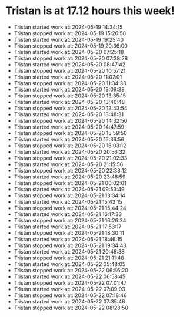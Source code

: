 # Tristan is at 17.12 hours this week!
* Tristan started work at: 2024-05-19 14:34:15
* Tristan stopped work at: 2024-05-19 15:26:58
* Tristan started work at: 2024-05-19 19:25:40
* Tristan stopped work at: 2024-05-19 20:36:00
* Tristan started work at: 2024-05-20 07:25:18
* Tristan stopped work at: 2024-05-20 07:38:28
* Tristan started work at: 2024-05-20 08:47:42
* Tristan stopped work at: 2024-05-20 10:57:21
* Tristan started work at: 2024-05-20 11:07:01
* Tristan stopped work at: 2024-05-20 11:34:33
* Tristan started work at: 2024-05-20 13:09:39
* Tristan stopped work at: 2024-05-20 13:35:15
* Tristan started work at: 2024-05-20 13:40:48
* Tristan stopped work at: 2024-05-20 13:43:54
* Tristan started work at: 2024-05-20 13:48:31
* Tristan stopped work at: 2024-05-20 14:32:50
* Tristan started work at: 2024-05-20 14:47:59
* Tristan stopped work at: 2024-05-20 15:59:50
* Tristan started work at: 2024-05-20 15:36:56
* Tristan stopped work at: 2024-05-20 16:03:12
* Tristan started work at: 2024-05-20 20:56:32
* Tristan stopped work at: 2024-05-20 21:02:33
* Tristan started work at: 2024-05-20 21:15:56
* Tristan stopped work at: 2024-05-20 22:38:12
* Tristan started work at: 2024-05-20 23:48:59
* Tristan stopped work at: 2024-05-21 00:02:01
* Tristan started work at: 2024-05-21 09:53:49
* Tristan stopped work at: 2024-05-21 13:34:14
* Tristan started work at: 2024-05-21 15:43:15
* Tristan stopped work at: 2024-05-21 15:44:24
* Tristan started work at: 2024-05-21 16:17:33
* Tristan stopped work at: 2024-05-21 16:26:34
* Tristan started work at: 2024-05-21 17:53:17
* Tristan stopped work at: 2024-05-21 18:30:11
* Tristan started work at: 2024-05-21 18:46:15
* Tristan stopped work at: 2024-05-21 19:34:43
* Tristan started work at: 2024-05-21 20:48:38
* Tristan stopped work at: 2024-05-21 21:11:48
* Tristan started work at: 2024-05-22 05:48:05
* Tristan stopped work at: 2024-05-22 06:56:20
* Tristan started work at: 2024-05-22 06:58:45
* Tristan stopped work at: 2024-05-22 07:01:47
* Tristan started work at: 2024-05-22 07:09:03
* Tristan stopped work at: 2024-05-22 07:18:46
* Tristan started work at: 2024-05-22 07:35:46
* Tristan stopped work at: 2024-05-22 08:23:50
